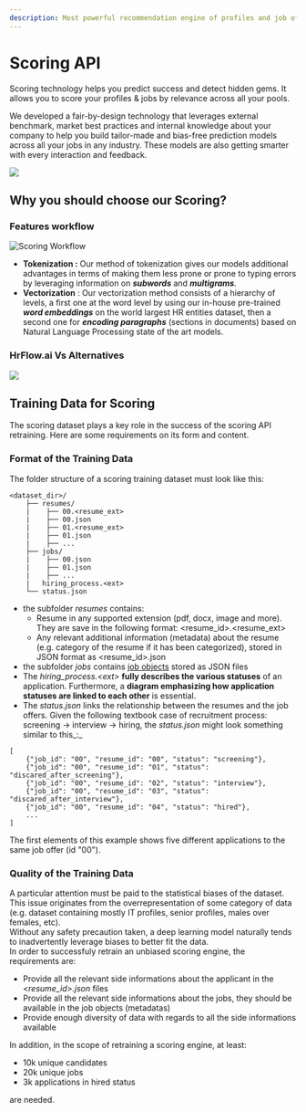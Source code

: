 ```yaml
---
description: Most powerful recommendation engine of profiles and job offers.
---
```


# Scoring API

Scoring technology helps you predict success and detect hidden gems. It allows you to score your profiles & jobs by relevance across all your pools. 

We developed a fair-by-design technology that leverages external benchmark, market best practices and internal knowledge about your company to help you build tailor-made and bias-free prediction models across all your jobs in any industry. These models are also getting smarter with every interaction and feedback.



![](https://lh3.googleusercontent.com/ojfdLeNBCyPQVa-ejZq8XgkDYIbYIHVm82hwuu6kNkJC38FOV37jsLI-fjUyXWSOvoPu-kvlbSOsFTaTsZYgaFfPq22tDEfcqghJoElhI8RdpFrHrdUMVi8br_leedY23oHtoJCD1_c)

## Why you should choose our Scoring?

### Features workflow

![Scoring Workflow](../.gitbook/assets/scoring.png)



* **Tokenization :** Our method of tokenization gives our models additional advantages in terms of making them less prone or prone to typing errors by leveraging  information on _**subwords**_ and _**multigrams**._
* **Vectorization** : Our vectorization method consists of a hierarchy of levels, a first one at the word level by using our in-house pre-trained _**word embeddings**_ on the world largest HR entities dataset, then a second one for _**encoding paragraphs**_ \(sections in documents\) based on Natural Language Processing state of the art models.

### **HrFlow.ai Vs Alternatives**

![](../.gitbook/assets/screenshot-2020-04-15-at-08.28.43.png)

## Training Data for Scoring

The scoring dataset plays a key role in the success of the scoring API retraining. Here are some requirements on its form and content.

### Format of the Training Data

The folder structure of a scoring training dataset must look like this:

```text
<dataset_dir>/
    ├── resumes/
    |    ├── 00.<resume_ext>
    |    ├── 00.json
    |    ├── 01.<resume_ext>
    |    ├── 01.json
    |    ├── ... 
    ├── jobs/
    |    ├── 00.json
    |    ├── 01.json
    |    ├── ...
    |   hiring_process.<ext>
    └── status.json
```

* the subfolder _resumes_ contains:
  * Resume in any supported extension \(pdf, docx, image and more\). They are save in the following format: &lt;resume\_id&gt;.&lt;resume\_ext&gt; 
  * Any relevant additional information \(metadata\) about the resume \(e.g. category of the resume if it has been categorized\), stored in JSON format as &lt;resume\_id&gt;.json
* the subfolder _jobs_ contains [job objects](https://developers.hrflow.ai/hr-json/job-objects/job-object) stored as JSON files
* The _hiring\_process.&lt;ext&gt;_  **fully describes the various statuses** of an application. Furthermore, a **diagram emphasizing how application statuses are linked to each other** is essential. 
* The _status.json_ links the relationship between the resumes and the job offers.  Given the following textbook case of recruitment process: screening -&gt; interview -&gt; hiring, the _status.json_ might look something similar to this_:_

```text
[
    {"job_id": "00", "resume_id": "00", "status": "screening"},
    {"job_id": "00", "resume_id": "01", "status": "discared_after_screening"},
    {"job_id": "00", "resume_id": "02", "status": "interview"},
    {"job_id": "00", "resume_id": "03", "status": "discared_after_interview"},
    {"job_id": "00", "resume_id": "04", "status": "hired"},
    ...
]
```

The first elements of this example shows five different applications to the same job offer \(id "00"\).  


### Quality of the Training Data

A particular attention must be paid to the statistical biases of the dataset. This issue originates from the overrepresentation of some category of data \(e.g. dataset containing mostly IT profiles, senior profiles, males over females, etc\).   
Without any safety precaution taken, a deep learning model naturally tends to inadvertently leverage biases to better fit the data.   
In order to successfuly retrain an unbiased scoring engine, the requirements are:

* Provide all the relevant side informations about the applicant in the _&lt;resume\_id&gt;.json_ files
* Provide all the relevant side informations about the jobs, they should be available in the job objects \(metadatas\)
* Provide enough diversity of data with regards to all the side informations available

In addition, in the scope of retraining a scoring engine, at least:

* 10k unique candidates
* 20k unique jobs
* 3k applications in hired status

are needed.

